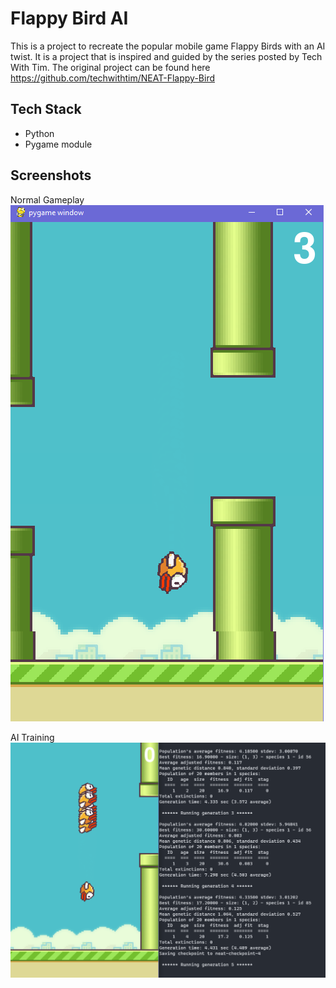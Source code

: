 # Flappy Bird AI
This is a project to recreate the popular mobile game Flappy Birds with an AI twist. It is a project that is inspired and guided by the series posted by Tech With Tim. The original project can be found here https://github.com/techwithtim/NEAT-Flappy-Bird

## Tech Stack
- Python
- Pygame module

## Screenshots
Normal Gameplay   
![Game Screenshot](https://github.com/EltonK888/Flappy_Bird_AI/blob/master/screenshots/game%20screen.PNG)

AI Training   
![AI Bird Training](https://github.com/EltonK888/Flappy_Bird_AI/blob/master/screenshots/AI%20bird%20training.PNG)


